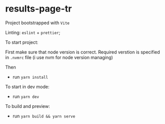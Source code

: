 # results-page-tr
Project bootstrapped with `Vite`

Linting: `eslint` + `prettier`;

To start project:

First make sure that node version is correct. Required verstion is specified in `.nvmrc` file (i use nvm for node version managing)

Then
- run `yarn install`

To start in dev mode: 

- run `yarn dev`

To build and preview:

- run `yarn build && yarn serve`
